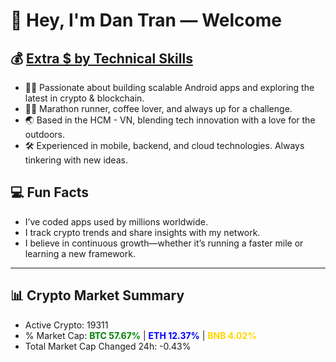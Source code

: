 # 👋 Hey, I'm Dan Tran — Welcome

## 💰 <a href="https://dantech.academy" target="_blank">Extra $ by Technical Skills</a>

- 🧑‍💻 Passionate about building scalable Android apps and exploring the latest in crypto & blockchain.
- 🏃‍♂️ Marathon runner, coffee lover, and always up for a challenge.
- 🌏 Based in the HCM - VN, blending tech innovation with a love for the outdoors.
- 🛠️ Experienced in mobile, backend, and cloud technologies. Always tinkering with new ideas.

## 💻 Fun Facts

- I’ve coded apps used by millions worldwide.
- I track crypto trends and share insights with my network.
- I believe in continuous growth—whether it’s running a faster mile or learning a new framework.

---

## 📊 Crypto Market Summary

- Active Crypto: 19311
- % Market Cap: <span style="color: green; font-weight: bold;">BTC 57.67%</span> | <span style="color: blue; font-weight: bold;">ETH 12.37%</span> | <span style="color: gold; font-weight: bold;">BNB 4.02%</span>
- Total Market Cap Changed 24h: -0.43%
